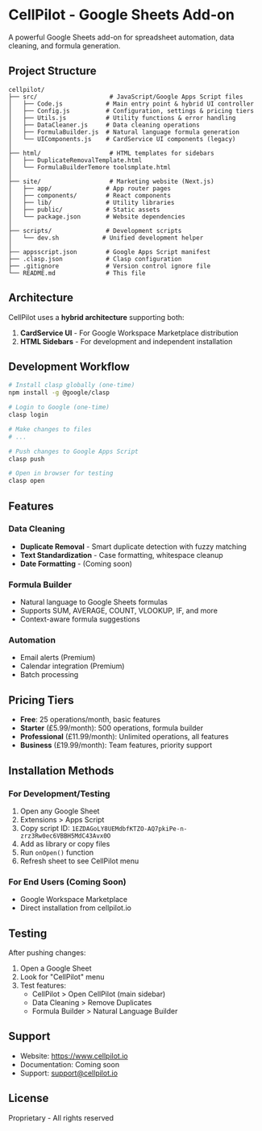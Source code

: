 # CellPilot - Google Sheets Add-on

A powerful Google Sheets add-on for spreadsheet automation, data cleaning, and formula generation.

## Project Structure

```
cellpilot/
├── src/                    # JavaScript/Google Apps Script files
│   ├── Code.js            # Main entry point & hybrid UI controller
│   ├── Config.js          # Configuration, settings & pricing tiers
│   ├── Utils.js           # Utility functions & error handling
│   ├── DataCleaner.js     # Data cleaning operations
│   ├── FormulaBuilder.js  # Natural language formula generation
│   └── UIComponents.js    # CardService UI components (legacy)
│
├── html/                   # HTML templates for sidebars
│   ├── DuplicateRemovalTemplate.html
│   └── FormulaBuilderTemore toolsmplate.html
│
├── site/                   # Marketing website (Next.js)
│   ├── app/               # App router pages
│   ├── components/        # React components
│   ├── lib/               # Utility libraries
│   ├── public/            # Static assets
│   └── package.json       # Website dependencies
│
├── scripts/               # Development scripts
│   └── dev.sh            # Unified development helper
│
├── appsscript.json        # Google Apps Script manifest
├── .clasp.json            # Clasp configuration
├── .gitignore             # Version control ignore file
└── README.md              # This file
```

## Architecture

CellPilot uses a **hybrid architecture** supporting both:

1. **CardService UI** - For Google Workspace Marketplace distribution
2. **HTML Sidebars** - For development and independent installation

## Development Workflow

```bash
# Install clasp globally (one-time)
npm install -g @google/clasp

# Login to Google (one-time)
clasp login

# Make changes to files
# ...

# Push changes to Google Apps Script
clasp push

# Open in browser for testing
clasp open
```

## Features

### Data Cleaning
- **Duplicate Removal** - Smart duplicate detection with fuzzy matching
- **Text Standardization** - Case formatting, whitespace cleanup
- **Date Formatting** - (Coming soon)

### Formula Builder
- Natural language to Google Sheets formulas
- Supports SUM, AVERAGE, COUNT, VLOOKUP, IF, and more
- Context-aware formula suggestions

### Automation
- Email alerts (Premium)
- Calendar integration (Premium)
- Batch processing

## Pricing Tiers

- **Free**: 25 operations/month, basic features
- **Starter** (£5.99/month): 500 operations, formula builder
- **Professional** (£11.99/month): Unlimited operations, all features
- **Business** (£19.99/month): Team features, priority support

## Installation Methods

### For Development/Testing
1. Open any Google Sheet
2. Extensions > Apps Script
3. Copy script ID: `1EZDAGoLY8UEMdbfKTZO-AQ7pkiPe-n-zrz3Rw0ec6VBBH5MdC43Avx0O`
4. Add as library or copy files
5. Run `onOpen()` function
6. Refresh sheet to see CellPilot menu

### For End Users (Coming Soon)
- Google Workspace Marketplace
- Direct installation from cellpilot.io

## Testing

After pushing changes:
1. Open a Google Sheet
2. Look for "CellPilot" menu
3. Test features:
   - CellPilot > Open CellPilot (main sidebar)
   - Data Cleaning > Remove Duplicates
   - Formula Builder > Natural Language Builder

## Support

- Website: https://www.cellpilot.io
- Documentation: Coming soon
- Support: support@cellpilot.io

## License

Proprietary - All rights reserved